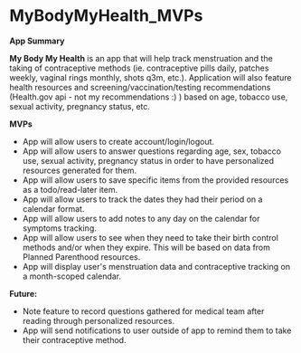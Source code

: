 # MyBodyMyHealth_MVPs


__App Summary__

**My Body My Health** is an app that will help track menstruation and the taking of contraceptive methods (ie. contraceptive pills daily, patches weekly, vaginal rings monthly, shots q3m, etc.). Application will also feature health resources and screening/vaccination/testing recommendations (Health.gov api - not my recommendations :) ) based on age, tobacco use, sexual activity, pregnancy status, etc.

__MVPs__
- App will allow users to create account/login/logout. 
- App will allow users to answer questions regarding age, sex, tobacco use, sexual activity, pregnancy status in order to have personalized resources generated for them.
- App will allow users to save specific items from the provided resources as a todo/read-later item.
- App will allow users to track the dates they had their period on a calendar format.
- App will allow users to add notes to any day on the calendar for symptoms tracking.
- App will allow users to see when they need to take their birth control methods and/or when they expire. This will be based on data from Planned Parenthood resources. 
- App will display user's menstruation data and contraceptive tracking on a month-scoped calendar.


**Future:**
- Note feature to record questions gathered for medical team after reading through personalized resources.
- App will send notifications to user outside of app to remind them to take their contraceptive method.

